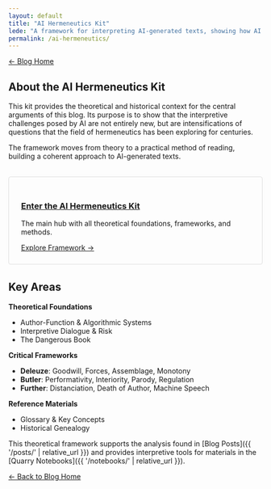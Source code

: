 ```yaml
---
layout: default
title: "AI Hermeneutics Kit"
lede: "A framework for interpreting AI-generated texts, showing how AI challenges intensify centuries-old hermeneutical questions."
permalink: /ai-hermeneutics/
---
```


<div class="top-links">
<a href="{{ '/' | relative_url }}" class="quickkit-pill-small">← Blog Home</a>
</div>

## About the AI Hermeneutics Kit

This kit provides the theoretical and historical context for the central arguments of this blog. Its purpose is to show that the interpretive challenges posed by AI are not entirely new, but are intensifications of questions that the field of hermeneutics has been exploring for centuries.

The framework moves from theory to a practical method of reading, building a coherent approach to AI-generated texts.

<div class="kit-card" style="border: 1px solid #ddd; padding: 1.5rem; border-radius: 4px; margin: 2rem 0;">
<h3><a href="{{ '/ai-hermeneutics/ai-hermeneutics-kit/' | relative_url }}">Enter the AI Hermeneutics Kit</a></h3>
<p>The main hub with all theoretical foundations, frameworks, and methods.</p>
<a href="{{ '/ai-hermeneutics/ai-hermeneutics-kit/' | relative_url }}" class="quickkit-pill-small">Explore Framework →</a>
</div>

## Key Areas

**Theoretical Foundations**
- Author-Function & Algorithmic Systems
- Interpretive Dialogue & Risk  
- The Dangerous Book

**Critical Frameworks**
- **Deleuze**: Goodwill, Forces, Assemblage, Monotony
- **Butler**: Performativity, Interiority, Parody, Regulation
- **Further**: Distanciation, Death of Author, Machine Speech

**Reference Materials**
- Glossary & Key Concepts
- Historical Genealogy

This theoretical framework supports the analysis found in [Blog Posts]({{ '/posts/' | relative_url }}) and provides interpretive tools for materials in the [Quarry Notebooks]({{ '/notebooks/' | relative_url }}).

<div class="bottom-links">
<a href="{{ '/' | relative_url }}" class="quickkit-pill">← Back to Blog Home</a>
</div>